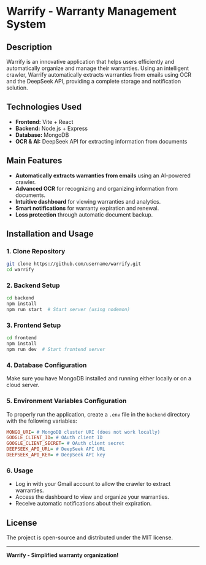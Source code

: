# Warrify - Warranty Management System

## Description

Warrify is an innovative application that helps users efficiently and automatically organize and manage their warranties. Using an intelligent crawler, Warrify automatically extracts warranties from emails using OCR and the DeepSeek API, providing a complete storage and notification solution.

## Technologies Used

- **Frontend:** Vite + React
- **Backend:** Node.js + Express
- **Database:** MongoDB
- **OCR & AI:** DeepSeek API for extracting information from documents

## Main Features

- **Automatically extracts warranties from emails** using an AI-powered crawler.
- **Advanced OCR** for recognizing and organizing information from documents.
- **Intuitive dashboard** for viewing warranties and analytics.
- **Smart notifications** for warranty expiration and renewal.
- **Loss protection** through automatic document backup.

## Installation and Usage

### 1. Clone Repository

```bash
git clone https://github.com/username/warrify.git
cd warrify
```

### 2. Backend Setup

```bash
cd backend
npm install
npm run start  # Start server (using nodemon)
```

### 3. Frontend Setup

```bash
cd frontend
npm install
npm run dev  # Start frontend server
```

### 4. Database Configuration

Make sure you have MongoDB installed and running either locally or on a cloud server.

### 5. Environment Variables Configuration

To properly run the application, create a `.env` file in the `backend` directory with the following variables:

```ini
MONGO_URI= # MongoDB cluster URI (does not work locally)
GOOGLE_CLIENT_ID= # OAuth client ID
GOOGLE_CLIENT_SECRET= # OAuth client secret
DEEPSEEK_API_URL= # DeepSeek API URL
DEEPSEEK_API_KEY= # DeepSeek API key
```

### 6. Usage

- Log in with your Gmail account to allow the crawler to extract warranties.
- Access the dashboard to view and organize your warranties.
- Receive automatic notifications about their expiration.

## License

The project is open-source and distributed under the MIT license.

---

**Warrify - Simplified warranty organization!**
